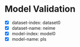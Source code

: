 # Model Validation

- [x] dataset-index: dataset0
- [x] dataset-name: neime
- [x] model-index: model0
- [x] model-name: pls
